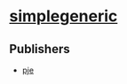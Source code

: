 # [simplegeneric](https://pypi.org/project/simplegeneric)



## Publishers
- [pje](https://pypi.org/user/pje)

